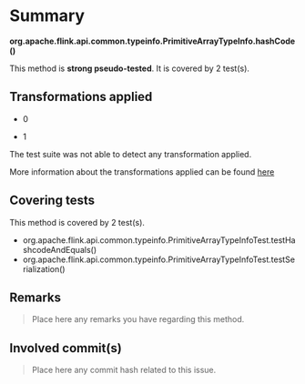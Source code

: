 # Summary
**org.apache.flink.api.common.typeinfo.PrimitiveArrayTypeInfo.hashCode()**

This method is **strong pseudo-tested**.
It is covered by 2 test(s). 


## Transformations applied

- 0

- 1


The test suite was not able to detect any transformation applied.

More information about the transformations applied can be found [here](https://github.com/STAMP-project/pitest-descartes)

## Covering tests
This method is covered by 2 test(s).
* org.apache.flink.api.common.typeinfo.PrimitiveArrayTypeInfoTest.testHashcodeAndEquals()
* org.apache.flink.api.common.typeinfo.PrimitiveArrayTypeInfoTest.testSerialization()


## Remarks
> Place here any remarks you have regarding this method.

## Involved commit(s)

> Place here any commit hash related to this issue.
